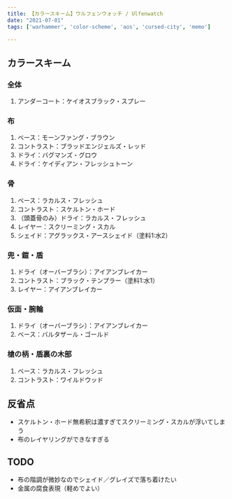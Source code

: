 ```yaml
---
title: 【カラースキーム】ウルフェンウォッチ / Ulfenwatch
date: "2021-07-01"
tags: ['warhammer', 'color-scheme', 'aos', 'cursed-city', 'memo']

---
```

## カラースキーム
<!-- TODO: 写真貼る -->
### 全体
1. アンダーコート：ケイオスブラック・スプレー

### 布
1. ベース：モーンファング・ブラウン
2. コントラスト：ブラッドエンジェルズ・レッド
3. ドライ：バグマンズ・グロウ
4. ドライ：ケイディアン・フレッシュトーン

### 骨
1. ベース：ラカルス・フレッシュ
1. コントラスト：スケルトン・ホード
1. （頭蓋骨のみ）ドライ：ラカルス・フレッシュ
1. レイヤー：スクリーミング・スカル
1. シェイド：アグラックス・アースシェイド（塗料1:水2）

### 兜・鎧・盾
1. ドライ（オーバーブラシ）：アイアンブレイカー
1. コントラスト：ブラック・テンプラー（塗料1:水1）
1. レイヤー：アイアンブレイカー

### 仮面・腕輪
1. ドライ（オーバーブラシ）：アイアンブレイカー
1. ベース：バルタザール・ゴールド

### 槍の柄・盾裏の木部
1. ベース：ラカルス・フレッシュ
1. コントラスト：ワイルドウッド

## 反省点
* スケルトン・ホード無希釈は濃すぎてスクリーミング・スカルが浮いてしまう
* 布のレイヤリングができなすぎる

## TODO
* 布の階調が微妙なのでシェイド／グレイズで落ち着けたい
* 金属の腐食表現（軽めでよい）
